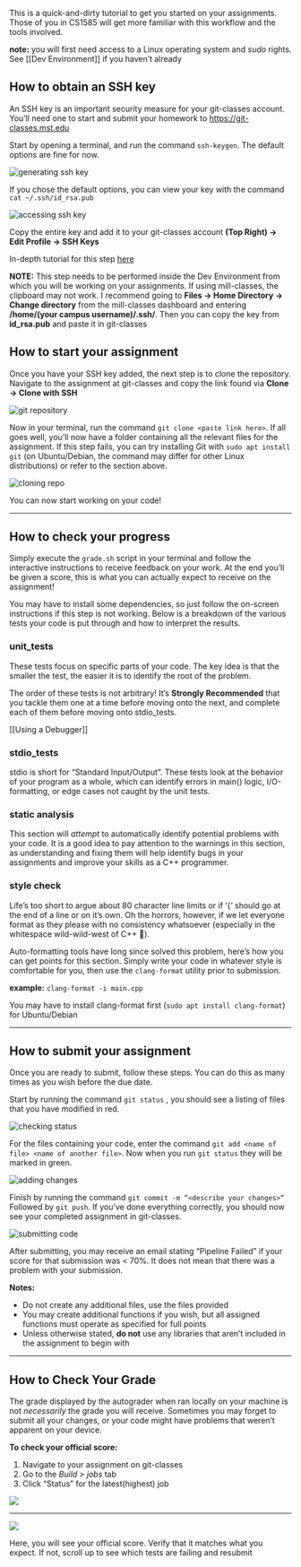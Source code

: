 
This is a quick-and-dirty tutorial to get you started on your assignments. Those of you in CS1585 will get more familiar with this workflow and the tools involved.

**note:** you will first need access to a Linux operating system and _sudo_ rights. See [[Dev Environment]] if you haven’t already

## How to obtain an SSH key

An SSH key is an important security measure for your git-classes account. You’ll need one to start and submit your homework to https://git-classes.mst.edu

Start by opening a terminal, and run the command ```ssh-keygen```. The default options are fine for now.

![generating ssh key](img/keygen.png)

If you chose the default options, you can view your key with the command ```cat ~/.ssh/id_rsa.pub```

![accessing ssh key](img/key.png)

Copy the entire key and add it to your git-classes account
  **(Top Right) -> Edit Profile -> SSH Keys**

In-depth tutorial for this step [here](https://git-classes.mst.edu/help/user/ssh.md)

**NOTE:** This step needs to be performed inside the Dev Environment from which you will be working on your assignments. If using mill-classes, the clipboard may not work. I recommend going to **Files -> Home Directory -> Change directory** from the mill-classes dashboard and entering **/home/(your campus username)/.ssh/**. Then you can copy the key from **id_rsa.pub** and paste it in git-classes

## How to start your assignment

Once you have your SSH key added, the next step is to clone the repository. Navigate to the assignment at git-classes and copy the link found via **Clone -> Clone with SSH**

![git repository](img/clone.png)

Now in your terminal, run the command ```git clone <paste link here>```. If all goes well, you’ll now have a folder containing all the relevant files for the assignment. If this step fails, you can try installing Git with ```sudo apt install git``` (on Ubuntu/Debian, the command may differ for other Linux distributions) or refer to the section above.

![cloning repo](img/clone2.png)

You can now start working on your code!

---
## How to check your progress

Simply execute the ```grade.sh``` script in your terminal and follow the interactive instructions to receive feedback on your work. At the end you’ll be given a score, this is what you can actually expect to receive on the assignment!

You may have to install some dependencies, so just follow the on-screen instructions if this step is not working. Below is a breakdown of the various tests your code is put through and how to interpret the results.

### unit_tests

These tests focus on specific parts of your code. The key idea is that the smaller the test, the easier it is to identify the root of the problem. 

The order of these tests is not arbitrary! It’s **Strongly Recommended** that you tackle them one at a time before moving onto the next, and complete each of them before moving onto stdio_tests.

[[Using a Debugger]]

### stdio_tests

stdio is short for “Standard Input/Output”. These tests look at the behavior of your program as a whole, which can identify errors in main() logic, I/O-formatting, or edge cases not caught by the unit tests.

### static analysis

This section will _attempt_ to automatically identify potential problems with your code. It is a good idea to pay attention to the warnings in this section, as understanding and fixing them will help identify bugs in your assignments and improve your skills as a C++ programmer.

### style check

Life’s too short to argue about 80 character line limits or if ‘{‘ should go at the end of a line or on it’s own. Oh the horrors, however, if we let everyone format as they please with no consistency whatsoever (especially in the whitespace wild-wild-west of C++ 🤠).

Auto-formatting tools have long since solved this problem, here’s how you can get points for this section. Simply write your code in whatever style is comfortable for you, then use the ```clang-format``` utility prior to submission.

**example:** ```clang-format -i main.cpp```

You may have to install clang-format first (```sudo apt install clang-format```) for Ubuntu/Debian

---
## How to submit your assignment

Once you are ready to submit, follow these steps. You can do this as many times as you wish before the due date.

Start by running the command ```git status``` , you should see a listing of files that you have modified in red.

![checking status](img/status.png)

For the files containing your code, enter the command ```git add <name of file> <name of another file>```. Now when you run ```git status``` they will be marked in green.

![adding changes](img/add.png)

Finish by running the command ```git commit -m “<describe your changes>“``` Followed by ```git push```. If you’ve done everything correctly, you should now see your completed assignment in git-classes.

![submitting code](img/commit-push.png)

After submitting, you may receive an email stating “Pipeline Failed” if your score for that submission was < 70%. It does not mean that there was a problem with your submission.

**Notes:**
* Do not create any additional files, use the files provided
* You may create additional functions if you wish, but all assigned functions must operate as specified for full points
* Unless otherwise stated, **do not** use any libraries that aren’t included in the assignment to begin with

---
## How to Check Your Grade

The grade displayed by the autograder when ran locally on your machine is not _necessarily_ the grade you will receive. Sometimes you may forget to submit all your changes, or your code might have problems that weren’t apparent on your device.

**To check your official score:**
1. Navigate to your assignment on git-classes
2. Go to the _Build > jobs_ tab
3. Click “Status” for the latest(highest) job

![](img/jobs.png)

---

![](img/official-score.png)

Here, you will see your official score. Verify that it matches what you expect. If not, scroll up to see which tests are failing and resubmit